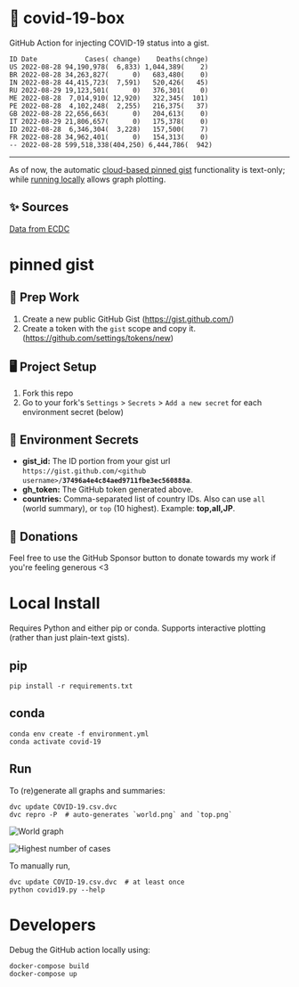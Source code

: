 # 🏥 covid-19-box

GitHub Action for injecting COVID-19 status into a gist.

```
ID Date            Cases( change)    Deaths(chnge)
US 2022-08-28 94,190,978(  6,833) 1,044,389(    2)
BR 2022-08-28 34,263,827(      0)   683,480(    0)
IN 2022-08-28 44,415,723(  7,591)   520,426(   45)
RU 2022-08-29 19,123,501(      0)   376,301(    0)
ME 2022-08-28  7,014,910( 12,920)   322,345(  101)
PE 2022-08-28  4,102,248(  2,255)   216,375(   37)
GB 2022-08-28 22,656,663(      0)   204,613(    0)
IT 2022-08-29 21,806,657(      0)   175,378(    0)
ID 2022-08-28  6,346,304(  3,228)   157,500(    7)
FR 2022-08-28 34,962,401(      0)   154,313(    0)
-- 2022-08-28 599,518,338(404,250) 6,444,786(  942)
```

---

As of now, the automatic [cloud-based pinned gist](#pinned-gist) functionality is text-only;
while [running locally](#local-install) allows graph plotting.

## ✨ Sources

[Data from ECDC](https://www.ecdc.europa.eu/en/publications-data/download-todays-data-geographic-distribution-covid-19-cases-worldwide)

# pinned gist

## 🎒 Prep Work
1. Create a new public GitHub Gist (https://gist.github.com/)
1. Create a token with the `gist` scope and copy it. (https://github.com/settings/tokens/new)

## 🖥 Project Setup
1. Fork this repo
1. Go to your fork's `Settings` > `Secrets` > `Add a new secret` for each environment secret (below)

## 🤫 Environment Secrets
- **gist_id:** The ID portion from your gist url `https://gist.github.com/<github username>/`**`37496a4e4c84aed9711fbe3ec560888a`**.
- **gh_token:** The GitHub token generated above.
- **countries:** Comma-separated list of country IDs. Also can use `all` (world summary), or `top` (10 highest). Example: **top,all,JP**.

## 💸 Donations

Feel free to use the GitHub Sponsor button to donate towards my work if you're feeling generous <3

# Local Install

Requires Python and either pip or conda. Supports interactive plotting (rather than just plain-text gists).

## pip

```
pip install -r requirements.txt
```

## conda

```
conda env create -f environment.yml
conda activate covid-19
```

## Run

To (re)generate all graphs and summaries:

```
dvc update COVID-19.csv.dvc
dvc repro -P  # auto-generates `world.png` and `top.png`
```

![World graph](world.png)

![Highest number of cases](top.png)

To manually run,

```
dvc update COVID-19.csv.dvc  # at least once
python covid19.py --help
```

# Developers

Debug the GitHub action locally using:

```
docker-compose build
docker-compose up
```

